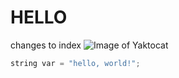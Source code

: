 # HELLO
changes to index
![Image of Yaktocat](https://octodex.github.com/images/yaktocat.png)
```c++
string var = "hello, world!";
```
